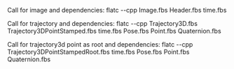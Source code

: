 Call for image and dependencies:
    flatc --cpp Image.fbs Header.fbs time.fbs

Call for trajectory and dependencies:
    flatc --cpp Trajectory3D.fbs Trajectory3DPointStamped.fbs time.fbs Pose.fbs Point.fbs Quaternion.fbs

Call for trajectory3d point as root and dependencies:
    flatc --cpp Trajectory3DPointStampedRoot.fbs time.fbs Pose.fbs Point.fbs Quaternion.fbs